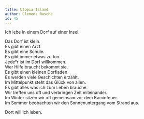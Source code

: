 ```yaml
---
title: Utopia Island
author: Clemens Rusche
id: 45
---
```


Ich lebe in einem Dorf auf einer Insel.

Das Dorf ist klein.  
Es gibt einen Arzt.  
Es gibt eine Schule.  
Es gibt immer etwas zu tun.  
Jede°r ist im Dorf willkommen.  
Wer Hilfe braucht bekommt sie.  
Es gibt einen kleinen Dorfladen.  
Es werden viele Geschichten erzählt.  
Im Mittelpunkt steht das Glück von allen.  
Es gibt alles was ich zum Leben brauche.  
Wir treffen uns oft und verbringen Zeit miteinander.  
Im Winter sitzen wir oft gemeinsam vor dem Kaminfeuer.  
Im Sommer beobachten wir den Sonnenuntergang vom Strand aus.

Dort will ich leben.